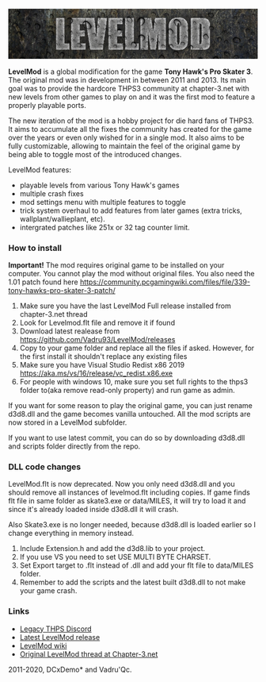 ![LevelMod](levelmod_logo.png)

**LevelMod** is a global modification for the game **Tony Hawk's Pro Skater 3**. The original mod was in development in between 2011 and 2013. Its main goal was to provide the hardcore THPS3 community at chapter-3.net with new levels from other games to play on and it was the first mod to feature a properly playable ports.

The new iteration of the mod is a hobby project for die hard fans of THPS3. It aims to accumulate all the fixes the community has created for the game over the years or even only wished for in a single mod. It also aims to be fully customizable, allowing to maintain the feel of the original game by being able to toggle most of the introduced changes.

LevelMod features:
- playable levels from various Tony Hawk's games
- multiple crash fixes
- mod settings menu with multiple features to toggle
- trick system overhaul to add features from later games (extra tricks, wallplant/wallieplant, etc).
- intergrated patches like 251x or 32 tag counter limit.

### How to install
**Important!** The mod requires original game to be installed on your computer. You cannot play the mod without original files.
You also need the 1.01 patch found here https://community.pcgamingwiki.com/files/file/339-tony-hawks-pro-skater-3-patch/ 
1. Make sure you have the last LevelMod Full release installed from chapter-3.net thread
2. Look for Levelmod.flt file and remove it if found
3. Download latest realease from https://github.com/Vadru93/LevelMod/releases
4. Copy to your game folder and replace all the files if asked. However, for the first install it shouldn't replace any existing files
5. Make sure you have Visual Studio Redist x86 2019 https://aka.ms/vs/16/release/vc_redist.x86.exe
6. For people with windows 10, make sure you set full rights to the thps3 folder to(aka remove read-only property) and run game as admin.

If you want for some reason to play the original game, you can just rename d3d8.dll and the game becomes vanilla untouched. All the mod scripts are now stored in a LevelMod subfolder.

If you want to use latest commit, you can do so by downloading d3d8.dll and scripts folder directly from the repo.

### DLL code changes
LevelMod.flt is now deprecated. Now you only need d3d8.dll and you should remove all instances of levelmod.flt including copies. If game finds flt file in same folder as skate3.exe or data/MILES, it will try to load it and since it's already loaded inside d3d8.dll it will crash.

Also Skate3.exe is no longer needed, because d3d8.dll is loaded earlier so I change everything in memory instead.

1. Include Extension.h and add the d3d8.lib to your project.
2. If you use VS you need to set USE MULTI BYTE CHARSET.
3. Set Export target to .flt instead of .dll and add your flt file to data/MILES folder.
4. Remember to add the scripts and the latest built d3d8.dll to not make your game crash.

### Links
* [Legacy THPS Discord](https://discord.gg/vTWucHS)
* [Latest LevelMod release](https://github.com/Vadru93/LevelMod/releases/latest)
* [LevelMod wiki](https://github.com/Vadru93/LevelMod/wiki)
* [Original LevelMod thread at Chapter-3.net](http://chapter-3.net/thps3/v2/showthread.php?tid=3141)

2011-2020, DCxDemo* and Vadru'Qc.
